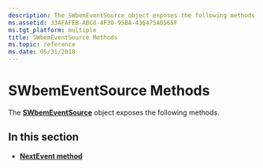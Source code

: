 ```yaml
---
description: The SWbemEventSource object exposes the following methods.
ms.assetid: 33AFAFEB-ABC8-4F30-95BA-436475A0565F
ms.tgt_platform: multiple
title: SWbemEventSource Methods
ms.topic: reference
ms.date: 05/31/2018
---
```


# SWbemEventSource Methods

The [**SWbemEventSource**](swbemeventsource.md) object exposes the following methods.

## In this section

-   [**NextEvent method**](swbemeventsource-nextevent.md)

 

 



